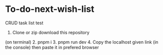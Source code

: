 # To-do-next-wish-list
CRUD task list test

1. Clone or zip download this repository

(on terminal)
2. pnpm i
3. pnpm run dev
4. Copy the localhost given link (in the console) then paste it in prefered browser
